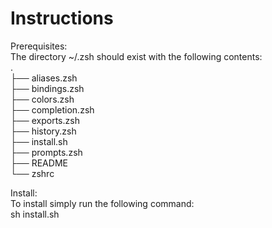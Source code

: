 Instructions
=========

Prerequisites:   
  The directory ~/.zsh should exist with the following contents:  
    .  
    ├── aliases.zsh  
    ├── bindings.zsh  
    ├── colors.zsh  
    ├── completion.zsh  
    ├── exports.zsh  
    ├── history.zsh  
    ├── install.sh  
    ├── prompts.zsh  
    ├── README  
    └── zshrc  

Install:  
  To install simply run the following command:  
    sh install.sh  
